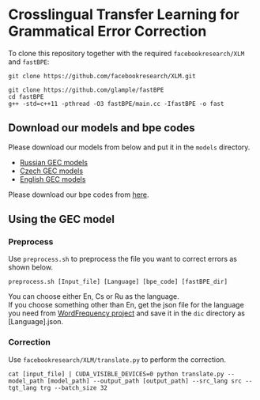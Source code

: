 # Crosslingual Transfer Learning for Grammatical Error Correction
To clone this repository together with the required `facebookresearch/XLM` and `fastBPE`:
```
git clone https://github.com/facebookresearch/XLM.git
```
```
git clone https://github.com/glample/fastBPE
cd fastBPE
g++ -std=c++11 -pthread -O3 fastBPE/main.cc -IfastBPE -o fast
```
## Download our models and bpe codes
Please download our models from below and put it in the `models` directory.
- [Russian GEC models](https://drive.google.com/file/d/1BGhW9nz4W15tEMBuEJtRnggvLiYPhDPP/view?usp=sharing)
- [Czech GEC models](https://drive.google.com/file/d/19cW5gey5xvX36gsvWpxbPZZU5PizEH-w/view?usp=sharing)
- [English GEC models](https://drive.google.com/file/d/1DdKlxV7xKGYH-9zELfdj-bHsft8ePLh2/view?usp=sharing)

Please download our bpe codes from [here](https://drive.google.com/file/d/1pNJd2n0qKeLwcD5d8OfCUWuGeahQr8HM/view?usp=sharing).

## Using the GEC model
### Preprocess
Use `preprocess.sh` to preprocess the file you want to correct errors as shown below.
```
preprocess.sh [Input_file] [Language] [bpe_code] [fastBPE_dir]
```
You can choose either En, Cs or Ru as the language.  
If you choose something other than En, get the json file for the language you need from [WordFrequency project](https://github.com/hermitdave/FrequencyWords) and save it in the `dic` directory as [Language].json.

### Correction
Use `facebookresearch/XLM/translate.py` to perform the correction. 
```
cat [input_file] | CUDA_VISIBLE_DEVICES=0 python translate.py --model_path [model_path] --output_path [output_path] --src_lang src --tgt_lang trg --batch_size 32
```
